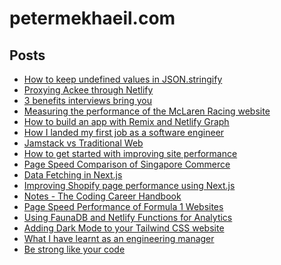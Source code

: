 # petermekhaeil.com

## Posts

<!-- BLOG-POST-LIST:START -->
- [How to keep undefined values in JSON.stringify](https://petermekhaeil.com/how-to-keep-undefined-values-in-json.stringify/)
- [Proxying Ackee through Netlify](https://petermekhaeil.com/proxying-ackee-through-netlify/)
- [3 benefits interviews bring you](https://petermekhaeil.com/3-benefits-interviews-bring-you/)
- [Measuring the performance of the McLaren Racing website](https://petermekhaeil.com/measuring-the-performance-of-the-mclaren-racing-website/)
- [How to build an app with Remix and Netlify Graph](https://petermekhaeil.com/how-to-build-an-app-with-remix-and-netlify-graph/)
- [How I landed my first job as a software engineer](https://petermekhaeil.com/how-i-landed-my-first-job-as-a-software-engineer/)
- [Jamstack vs Traditional Web](https://petermekhaeil.com/jamstack-vs-traditional-web/)
- [How to get started with improving site performance](https://petermekhaeil.com/how-to-get-started-with-improving-site-performance/)
- [Page Speed Comparison of Singapore Commerce](https://petermekhaeil.com/page-speed-comparison-of-singapore-commerce/)
- [Data Fetching in Next.js](https://petermekhaeil.com/data-fetching-in-next.js/)
- [Improving Shopify page performance using Next.js](https://petermekhaeil.com/improving-shopify-page-performance-using-next.js/)
- [Notes - The Coding Career Handbook](https://petermekhaeil.com/notes-the-coding-career-handbook/)
- [Page Speed Performance of Formula 1 Websites](https://petermekhaeil.com/page-speed-performance-of-formula-1-websites/)
- [Using FaunaDB and Netlify Functions for Analytics](https://petermekhaeil.com/using-faunadb-and-netlify-functions-for-analytics/)
- [Adding Dark Mode to your Tailwind CSS website](https://petermekhaeil.com/adding-dark-mode-to-your-tailwind-css-website/)
- [What I have learnt as an engineering manager](https://petermekhaeil.com/what-i-have-learnt-as-an-engineering-manager/)
- [Be strong like your code](https://petermekhaeil.com/be-strong-like-your-code/)
<!-- BLOG-POST-LIST:END -->
